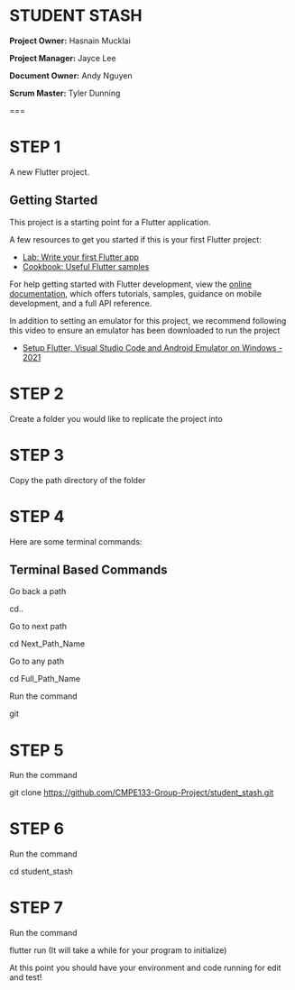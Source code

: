 # STUDENT STASH

**Project Owner:** Hasnain Mucklai

**Project Manager:** Jayce Lee

**Document Owner:** Andy Nguyen

**Scrum Master:** Tyler Dunning

===

# STEP 1

A new Flutter project.

## Getting Started

This project is a starting point for a Flutter application.

A few resources to get you started if this is your first Flutter project:

- [Lab: Write your first Flutter app](https://docs.flutter.dev/get-started/codelab)
- [Cookbook: Useful Flutter samples](https://docs.flutter.dev/cookbook)

For help getting started with Flutter development, view the
[online documentation](https://docs.flutter.dev/), which offers tutorials,
samples, guidance on mobile development, and a full API reference.

In addition to setting an emulator for this project, we recommend following this video to ensure an emulator has been downloaded to run the project
- [Setup Flutter, Visual Studio Code and Android Emulator on Windows - 2021](https://www.youtube.com/watch?v=-z1DcFsZlpc)

# STEP 2

Create a folder you would like to replicate the project into

# STEP 3

Copy the path directory of the folder

# STEP 4

Here are some terminal commands:

## Terminal Based Commands
Go back a path

cd..


Go to next path

cd Next_Path_Name


Go to any path

cd Full_Path_Name


Run the command 

git <Paste your path directory here>

# STEP 5

Run the command 

git clone https://github.com/CMPE133-Group-Project/student_stash.git

# STEP 6

Run the command 

cd student_stash

# STEP 7

Run the command 

flutter run (It will take a while for your program to initialize)

At this point you should have your environment and code running for edit and test!
